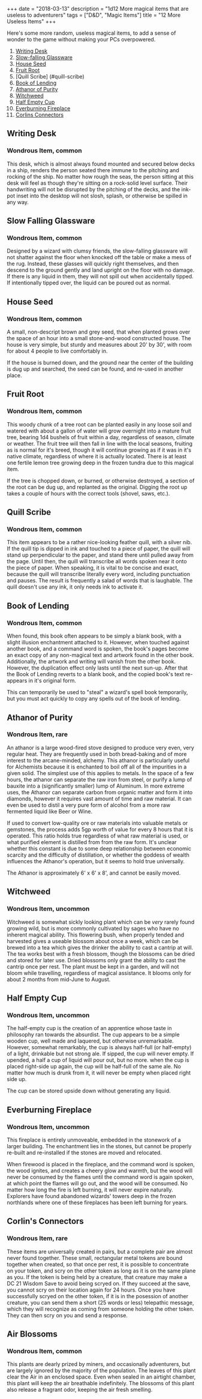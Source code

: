 +++
date = "2018-03-13"
description = "1d12 More magical items that are useless to adventurers"
tags = ["D&D", "Magic Items"]
title = "12 More Useless Items"
+++

Here's some more random, useless magical items, to add a sense of wonder to the game without making your PCs overpowered.

1. [Writing Desk](#writing-desk)
2. [Slow-falling Glassware](#slow-falling-glassware)
3. [House Seed](#house-seed)
4. [Fruit Root](#fruit-root)
5. [Quill Scribe] (#quill-scribe)
6. [Book of Lending](#book-of-lending)
7. [Athanor of Purity](#athanor-of-purity)
8. [Witchweed](#witchweed)
9. [Half Empty Cup](#half-empty-cup)
10. [Everburning Fireplace](#everburning-fireplace)
11. [Corlins Connectors](#corlins-connectors)

## <a name="writing-desk"></a> Writing Desk
### Wondrous Item, common
This desk, which is almost always found mounted and secured below decks in a ship, renders the person seated there immune to the pitching and rocking of the ship. No matter how rough the seas, the person sitting at this desk will feel as though they're sitting on a rock-solid level surface. Their handwriting will not be disrupted by the pitching of the decks, and the ink-pot inset into the desktop will not slosh, splash, or otherwise be spilled in any way.

## <a name="slow-falling-glassware"></a> Slow Falling Glassware
### Wondrous Item, common
Designed by a wizard with clumsy friends, the slow-falling glassware will not shatter against the floor when knocked off the table or make a mess of the rug. Instead, these glasses will quickly right themselves, and then descend to the ground gently and land upright on the floor with no damage. If there is any liquid in them, they will not spill out when accidentally tipped. If intentionally tipped over, the liquid can be poured out as normal.

## <a name="house-seed"></a> House Seed
### Wondrous Item, common
A small, non-descript brown and grey seed, that when planted grows over the space of an hour into a small stone-and-wood constructed house. The house is very simple, but sturdy and measures about 20' by 30', with room for about 4 people to live comfortably in.

If the house is burned down, and the ground near the center of the building is dug up and searched, the seed can be found, and re-used in another place.

## <a name="fruit-root"></a> Fruit Root
### Wondrous Item, common
This woody chunk of a tree root can be planted easily in any loose soil and watered with about a gallon of water will grow overnight into a mature fruit tree, bearing 1d4 bushels of fruit within a day, regardless of season, climate or weather. The fruit tree will then fall in line with the local seasons, fruiting as is normal for it's breed, though it will continue growing as if it was in it's native climate, regardless of where it is actually located. There is at least one fertile lemon tree growing deep in the frozen tundra due to this magical item.

If the tree is chopped down, or burned, or otherwise destroyed, a section of the root can be dug up, and replanted as the original. Digging the root up takes a couple of hours with the correct tools (shovel, saws, etc.).

## <a name="quill-scribe"></a> Quill Scribe
### Wondrous Item, common
This item appears to be a rather nice-looking feather quill, with a silver nib. If the quill tip is dipped in ink and touched to a piece of paper, the quill will stand up perpendicular to the paper, and stand there until pulled away from the page. Until then, the quill will transcribe all words spoken near it onto the piece of paper.  When speaking, it is vital to be concise and exact, because the quill will transcribe literally every word, including punctuation and pauses. The result is frequently a salad of words that is laughable. The quill doesn't use any ink, it only needs ink to activate it.

## <a name="book-of-lending"></a>Book of Lending
### Wondrous Item, common
When found, this book often appears to be simply a blank book, with a slight illusion enchantment attached to it. However, when touched against another book, and a command word is spoken, the book's pages become an exact copy of any non-magical text and artwork found in the other book. Additionally, the artwork and writing will vanish from the other book. However, the duplication effect only lasts until the next sun-up. After that the Book of Lending reverts to a blank book, and the copied book's text re-appears in it's original form.

This can temporarily be used to "steal" a wizard's spell book temporarily, but you must act quickly to copy any spells out of the book of lending.

## <a name="athanor-of-purity"></a>Athanor of Purity
### Wondrous Item, rare
An athanor is a large wood-fired stove designed to produce very even, very regular heat. They are frequently used in both bread-baking and of more interest to the arcane-minded, alchemy. This athanor is particularly useful for Alchemists because it is enchanted to boil off all of the impurities in a given solid. The simplest use of this applies to metals. In the space of a few hours, the athanor can separate the raw iron from steel, or purify a lump of bauxite into a (significantly smaller) lump of Aluminum. In more extreme uses, the Athanor can separate carbon from organic matter and form it into diamonds, however it requires vast amount of time and raw material. It can even be used to distil a very pure form of alcohol from a more raw fermented liquid like Beer or Wine.

If used to convert low-quality ore or raw materials into valuable metals or gemstones, the process adds 5gp worth of value for every 8 hours that it is operated. This ratio holds true regardless of what raw material is used, or what purified element is distilled from from the raw form. It's unclear whether this constant is due to some deep relationship between economic scarcity and the difficulty of distillation, or whether the goddess of wealth influences the Athanor's operation, but it seems to hold true universally.

The Athanor is approximately 6' x 6' x 8', and cannot be easily moved.

## <a name="witchweed"></a>Witchweed
### Wondrous Item, uncommon
Witchweed is somewhat sickly looking plant which can be *very* rarely found growing wild, but is more commonly cultivated by sages who have no inherent magical ability. This flowering bush, when properly tended and harvested gives a useable blossom about once a week, which can be brewed into a tea which gives the drinker the ability to cast a cantrip at will. The tea works best with a fresh blossom, though the blossoms can be dried and stored for later use. Dried blossoms only grant the ability to cast the cantrip once per rest. The plant must be kept in a garden, and will not bloom while travelling, regardless of magical assistance.  It blooms only for about 2 months from mid-June to August.

## <a name="half-empty-cup"></a>Half Empty Cup
### Wondrous Item, uncommon
The half-empty cup is the creation of an apprentice whose taste in philosophy ran towards the absurdist. The cup appears to be a simple wooden cup, well made and laquered, but otherwise unremarkable. However, somewhat remarkably, the cup is always half-full (or half-empty) of a light, drinkable but not strong ale. If sipped, the cup will never empty. If upended, a half a cup of liquid will pour out, but no more. when the cup is placed right-side up again, the cup will be half-full of the same ale. No matter how much is drunk from it, it will never be empty when placed right side up.

The cup can be stored upside down without generating any liquid.

## <a name="everburning-fireplace"></a>Everburning Fireplace
### Wondrous Item, uncommon

This fireplace is entirely unmoveable, embedded in the stonework of a larger building.  The enchantment lies in the stones, but cannot be properly re-built and re-installed if the stones are moved and relocated.

When firewood is placed in the fireplace, and the command word is spoken, the wood ignites, and creates a cheery glow and warmth, but the wood will never be consumed by the flames until the command word is again spoken, at which point the flames will go out, and the wood will be consumed. No matter how long the fire is left burning, it will never expire naturally. Explorers have found abandoned wizards' towers deep in the frozen northlands where one of these fireplaces has been left burning for years.

## <a name="corlins-connectors"></a>Corlin's Connectors
### Wondrous Item, rare

These items are universally created in pairs, but a complete pair are almost never found together. These small, rectangular metal tokens are bound together when created, so that once per rest, it is possible to concentrate on your token, and scry on the other token as long as it is on the same plane as you. If the token is being held by a creature, that creature may make a DC 21 Wisdom Save to avoid being scryed on. If they succeed at the save, you cannot scry on their location again for 24 hours. Once you have successfully scryed on the other token, if it is in the posession of another creature, you can send them a short (25 words or less) telepathic message, which they will recognize as coming from someone holding the other token.  They can then scry on you and send a response.

## <a name="air-blossoms"></a> Air Blossoms
### Wondrous Item, common

This plants are dearly prized by miners, and occasionally adventurers, but are largely ignored by the majority of the population. The leaves of this plant clear the Air in an enclosed space. Even when sealed in an airtight chamber, this plant will keep the air breathable indefinitely. The blossoms of this plant also release a fragrant odor, keeping the air fresh smelling.

